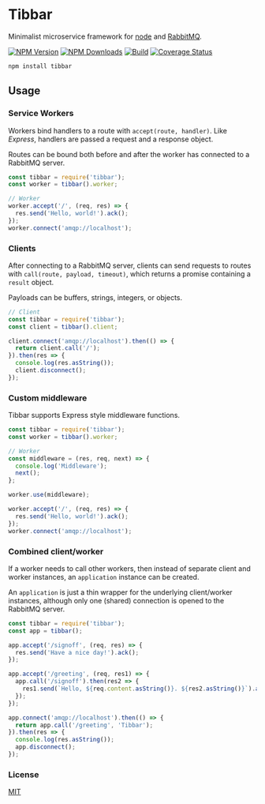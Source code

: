 # Tibbar
  Minimalist microservice framework for [node](http://nodejs.org) and [RabbitMQ](https://rabbitmq.com).

  [![NPM Version][npm-image]][npm-url]
  [![NPM Downloads][downloads-image]][downloads-url]
  [![Build][travis-image]][travis-url]
  [![Coverage Status][coveralls-image]][coveralls-url]

```bash
npm install tibbar
```

## Usage

### Service Workers

Workers bind handlers to a route with `accept(route, handler)`. Like _Express_, handlers are passed a request and a response object.

Routes can be bound both before and after the worker has connected to a RabbitMQ server.

```js
const tibbar = require('tibbar');
const worker = tibbar().worker;

// Worker
worker.accept('/', (req, res) => {
  res.send('Hello, world!').ack();
});
worker.connect('amqp://localhost');
```

### Clients

After connecting to a RabbitMQ server, clients can send requests to routes with `call(route, payload, timeout)`, which returns a promise containing a `result` object.

Payloads can be buffers, strings, integers, or objects.

```js
// Client
const tibbar = require('tibbar');
const client = tibbar().client;

client.connect('amqp://localhost').then(() => {
  return client.call('/');
}).then(res => {
  console.log(res.asString());
  client.disconnect();
});
```

### Custom middleware

Tibbar supports Express style middleware functions.

```js
const tibbar = require('tibbar');
const worker = tibbar().worker;

// Worker
const middleware = (res, req, next) => {
  console.log('Middleware');
  next();
};

worker.use(middleware);

worker.accept('/', (req, res) => {
  res.send('Hello, world!').ack();
});
worker.connect('amqp://localhost');
```

### Combined client/worker

If a worker needs to call other workers, then instead of separate client and worker instances, an `application` instance can be created.

An `application` is just a thin wrapper for the underlying client/worker instances, although only one (shared) connection is opened to the RabbitMQ server.

```js
const tibbar = require('tibbar');
const app = tibbar();

app.accept('/signoff', (req, res) => {
  res.send('Have a nice day!').ack();
});

app.accept('/greeting', (req, res1) => {
  app.call('/signoff').then(res2 => {
    res1.send(`Hello, ${req.content.asString()}. ${res2.asString()}`).ack();
  });
});

app.connect('amqp://localhost').then(() => {
  return app.call('/greeting', 'Tibbar');
}).then(res => {
  console.log(res.asString());
  app.disconnect();
});
```

### License
  [MIT](LICENSE)


[npm-image]: https://img.shields.io/npm/v/tibbar.svg
[npm-url]: https://npmjs.org/package/tibbar
[downloads-image]: https://img.shields.io/npm/dm/tibbar.svg
[downloads-url]: https://npmjs.org/package/tibbar
[travis-image]: https://travis-ci.org/brendan-myers/tibbar.svg?branch=master
[travis-url]: https://travis-ci.org/brendan-myers/tibbar
[coveralls-image]: https://coveralls.io/repos/github/brendan-myers/tibbar/badge.svg
[coveralls-url]: https://coveralls.io/github/brendan-myers/tibbar
